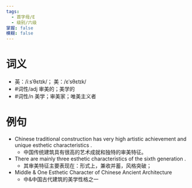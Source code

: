 ```yaml
---
tags:
  - 首字母/E
  - 级别/六级
掌握: false
模糊: false
---
```

# 词义
- 英：/iːsˈθɛtɪk/； 美：/ɛˈsθɛtɪk/
- #词性/adj  审美的；美学的
- #词性/n  美学；审美家；唯美主义者
# 例句
- Chinese traditional construction has very high artistic achievement and unique esthetic characteristics .
	- 中国传统建筑具有很高的艺术成就和独特的审美特征。
- There are mainly three esthetic characteristics of the sixth generation .
	- 其审美特征主要表现在：形式上，兼收并蓄，风格突破；
- Middle & One Esthetic Character of Chinese Ancient Architecture
	- 中&中国古代建筑的美学性格之一
